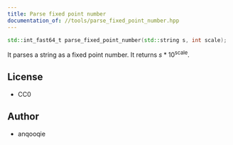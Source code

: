 ```yaml
---
title: Parse fixed point number
documentation_of: //tools/parse_fixed_point_number.hpp
---
```


```cpp
std::int_fast64_t parse_fixed_point_number(std::string s, int scale);
```
It parses a string as a fixed point number.
It returns $s * 10^{\mathrm{scale}}$.

## License
- CC0

## Author
- anqooqie
